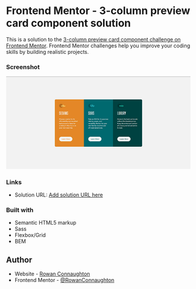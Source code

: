 # Frontend Mentor - 3-column preview card component solution

This is a solution to the [3-column preview card component challenge on Frontend Mentor](https://www.frontendmentor.io/challenges/3column-preview-card-component-pH92eAR2-). Frontend Mentor challenges help you improve your coding skills by building realistic projects. 

### Screenshot

![](/screenshots/screenshot.jpg)



### Links

- Solution URL: [Add solution URL here](https://rowanconnaughton.github.io/Frontend-Mentor-3-column-preview-card-component-solution/)




### Built with

- Semantic HTML5 markup
- Sass
- Flexbox/Grid
- BEM



## Author

- Website - [Rowan Connaughton](https://rowanconnaughton.com/)
- Frontend Mentor - [@RowanConnaughton](https://www.frontendmentor.io/profile/RowanConnaughton)